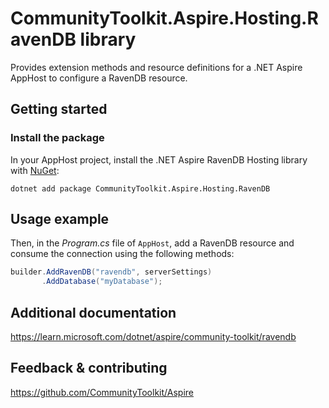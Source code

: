 # CommunityToolkit.Aspire.Hosting.RavenDB library

Provides extension methods and resource definitions for a .NET Aspire AppHost to configure a RavenDB resource.

## Getting started

### Install the package

In your AppHost project, install the .NET Aspire RavenDB Hosting library with [NuGet](https://www.nuget.org):

```dotnetcli
dotnet add package CommunityToolkit.Aspire.Hosting.RavenDB
```

## Usage example

Then, in the _Program.cs_ file of `AppHost`, add a RavenDB resource and consume the connection using the following methods:

```csharp
builder.AddRavenDB("ravendb", serverSettings)
       .AddDatabase("myDatabase");
```

## Additional documentation

<!-- TODO: Update the link once it is created -->
https://learn.microsoft.com/dotnet/aspire/community-toolkit/ravendb

## Feedback & contributing

https://github.com/CommunityToolkit/Aspire
